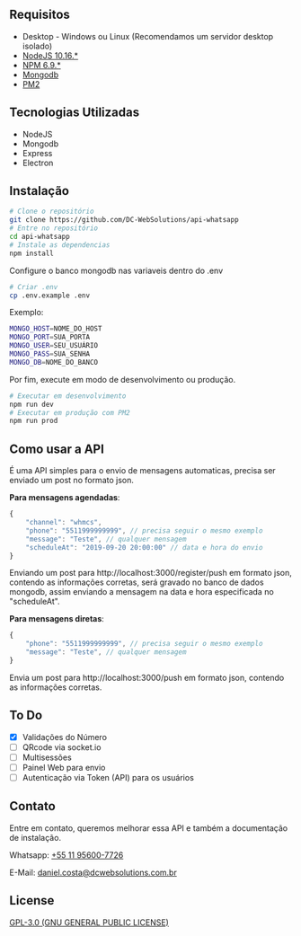 ## Requisitos

* Desktop - Windows ou Linux (Recomendamos um servidor desktop isolado)
* [NodeJS 10.16.*](https://nodejs.org)
* [NPM 6.9.*](https://www.npmjs.com/)
* [Mongodb](https://www.mongodb.com/)
* [PM2](http://pm2.keymetrics.io/)

## Tecnologias Utilizadas

* NodeJS
* Mongodb
* Express
* Electron

## Instalação

```bash
# Clone o repositório
git clone https://github.com/DC-WebSolutions/api-whatsapp
# Entre no repositório
cd api-whatsapp
# Instale as dependencias
npm install
```
Configure o banco mongodb nas variaveis dentro do .env

```bash
# Criar .env
cp .env.example .env
```

Exemplo:
```bash
MONGO_HOST=NOME_DO_HOST
MONGO_PORT=SUA_PORTA
MONGO_USER=SEU_USUÁRIO
MONGO_PASS=SUA_SENHA
MONGO_DB=NOME_DO_BANCO
```

Por fim, execute em modo de desenvolvimento ou produção.

```bash
# Executar em desenvolvimento
npm run dev
# Executar em produção com PM2
npm run prod
```

## Como usar a API

É uma API simples para o envio de mensagens automaticas, precisa ser enviado um post no formato json.

**Para mensagens agendadas**:

```js
{
	"channel": "whmcs",
	"phone": "5511999999999", // precisa seguir o mesmo exemplo
	"message": "Teste", // qualquer mensagem
	"scheduleAt": "2019-09-20 20:00:00" // data e hora do envio
}
```

Enviando um post para http://localhost:3000/register/push em formato json, contendo as informações corretas, será gravado no banco de dados mongodb, assim enviando a mensagem na data e hora especificada no "scheduleAt".

**Para mensagens diretas**:

```js
{
	"phone": "5511999999999", // precisa seguir o mesmo exemplo
	"message": "Teste", // qualquer mensagem
}
```

Envia um post para http://localhost:3000/push em formato json, contendo as informações corretas.

## To Do

- [x] Validações do Número
- [ ] QRcode via socket.io
- [ ] Multisessões
- [ ] Painel Web para envio
- [ ] Autenticação via Token (API) para os usuários

## Contato

Entre em contato, queremos melhorar essa API e também a documentação de instalação.

Whatsapp: [+55 11 95600-7726](https://wa.me/5511956007726)

E-Mail: [daniel.costa@dcwebsolutions.com.br](mailto:daniel.costa@dcwebsolutions.com.br)

## License

[GPL-3.0 (GNU GENERAL PUBLIC LICENSE)](LICENSE.md)
